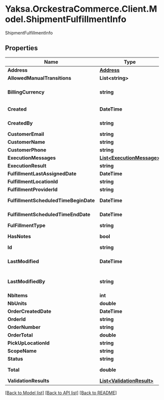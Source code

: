 # Yaksa.OrckestraCommerce.Client.Model.ShipmentFulfillmentInfo
ShipmentFulfillmentInfo

## Properties

Name | Type | Description | Notes
------------ | ------------- | ------------- | -------------
**Address** | [**Address**](Address.md) |  | [optional] 
**AllowedManualTransitions** | **List&lt;string&gt;** | A list of allowed manual transition | [optional] 
**BillingCurrency** | **string** | The currency ISO code under which the items are sold &#39;Currency.IsoCode&#39;. | [optional] 
**Created** | **DateTime** | Date the ShipmentFulfillmentInfo was created | [optional] 
**CreatedBy** | **string** | Identifier of the operator who created the ShipmentFulfillmentInfo | [optional] 
**CustomerEmail** | **string** | The Customer Email | [optional] 
**CustomerName** | **string** | The CustomerName | [optional] 
**CustomerPhone** | **string** | The Customer Phone | [optional] 
**ExecutionMessages** | [**List&lt;ExecutionMessage&gt;**](ExecutionMessage.md) | The Execution Messages | [optional] 
**ExecutionResult** | **string** | The Execution Result | [optional] 
**FulfillmentLastAssignedDate** | **DateTime** | The FulfillmentLastAssignedDate | [optional] 
**FulfillmentLocationId** | **string** | The FulfillmentLocationId | [optional] 
**FulfillmentProviderId** | **string** | The fulfillment provider identifier | [optional] 
**FulfillmentScheduledTimeBeginDate** | **DateTime** | The FulfillmentScheduledTimeBeginDate | [optional] 
**FulfillmentScheduledTimeEndDate** | **DateTime** | The FulfillmentScheduledTimeEndDate | [optional] 
**FulFillmentType** | **string** | The FulFillmentType | [optional] 
**HasNotes** | **bool** | The value indicating whether or not the shipment has a note. | [optional] 
**Id** | **string** | The Id | [optional] 
**LastModified** | **DateTime** | Date that the last modification was applied to the ShipmentFulfillmentInfo | [optional] 
**LastModifiedBy** | **string** | Identifier of the operator who last modified the ShipmentFulfillmentInfo | [optional] 
**NbItems** | **int** | NbItems | [optional] 
**NbUnits** | **double** | NbUnits | [optional] 
**OrderCreatedDate** | **DateTime** | The order creation date. | [optional] 
**OrderId** | **string** | The OrderId | [optional] 
**OrderNumber** | **string** | The Order Number | [optional] 
**OrderTotal** | **double** | The order total amount. | [optional] 
**PickUpLocationId** | **string** | The PickUpLocationId | [optional] 
**ScopeName** | **string** | The Scope Name | [optional] 
**Status** | **string** | The Status | [optional] 
**Total** | **double** | The total amount for the shipment, including discounts. | [optional] 
**ValidationResults** | [**List&lt;ValidationResult&gt;**](ValidationResult.md) | The Validation Results | [optional] 

[[Back to Model list]](../README.md#documentation-for-models) [[Back to API list]](../README.md#documentation-for-api-endpoints) [[Back to README]](../README.md)


